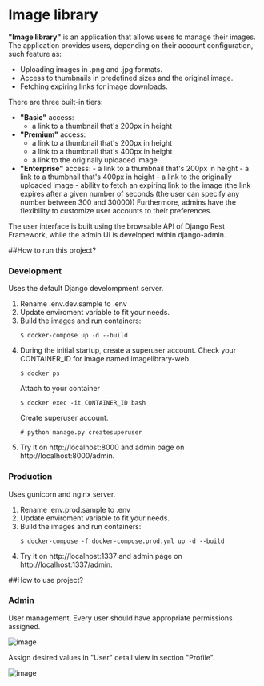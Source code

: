 # Image library

**"Image library"** is an application that allows users to manage their images. The application provides users, depending on their account configuration, such feature as:

- Uploading images in .png and .jpg formats.
- Access to thumbnails in predefined sizes and the original image.
- Fetching expiring links for image downloads.

There are three built-in tiers:

- **"Basic"** access:
  - a link to a thumbnail that's 200px in height
- **"Premium"** access:
  - a link to a thumbnail that's 200px in height
  - a link to a thumbnail that's 400px in height
  - a link to the originally uploaded image
- **"Enterprise"** access: - a link to a thumbnail that's 200px in height - a link to a thumbnail that's 400px in height - a link to the originally uploaded image - ability to fetch an expiring link to the image (the link expires after a given number of seconds (the user can specify any number between 300 and 30000))
  Furthermore, admins have the flexibility to customize user accounts to their preferences.

The user interface is built using the browsable API of Django Rest Framework, while the admin UI is developed within django-admin.

##How to run this project?

### Development

Uses the default Django develompment server.

1. Rename .env.dev.sample to .env
2. Update enviroment variable to fit your needs.
3. Build the images and run containers:
   ```
   $ docker-compose up -d --build
   ```
4. During the initial startup, create a superuser account.
   Check your CONTAINER_ID for image named imagelibrary-web
   ```
   $ docker ps
   ```
   Attach to your container
   ```
   $ docker exec -it CONTAINER_ID bash
   ```
   Create superuser account.
   ```
   # python manage.py createsuperuser
   ```
5. Try it on http://localhost:8000 and admin page on http://localhost:8000/admin.

### Production

Uses gunicorn and nginx server.

1. Rename .env.prod.sample to .env
2. Update enviroment variable to fit your needs.
3. Build the images and run containers:
   ```
   $ docker-compose -f docker-compose.prod.yml up -d --build
   ```
4. Try it on http://localhost:1337 and admin page on http://localhost:1337/admin.

##How to use project?

### Admin

User management.
Every user should have appropriate permissions assigned.

![image](https://github.com/adrianwo/imagelibrary/assets/5526483/43883c82-20b8-42f8-9e2e-c373d80a76c0)

Assign desired values in "User" detail view in section "Profile".

![image](https://github.com/adrianwo/imagelibrary/assets/5526483/eec91bba-225f-437c-b8b7-ce88b40cb33b)
